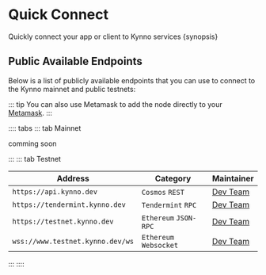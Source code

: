 <!--
order: 2
-->

# Quick Connect

Quickly connect your app or client to Kynno services {synopsis}

## Public Available Endpoints

Below is a list of publicly available endpoints that you can use to connect to the Kynno mainnet and
public testnets:

::: tip
You can also use Metamask to add the node directly to your [Metamask](./../users/wallets/metamask.md).
:::

<!-- markdown-link-check-disable -->
:::: tabs
::: tab Mainnet

comming soon

:::
::: tab Testnet
<!-- markdown-link-check-disable -->

| Address                                      | Category               | Maintainer                              |
| -------------------------------------------- | ---------------------- | --------------------------------------- |
| `https://api.kynno.dev`             | `Cosmos` `REST`        | [Dev Team](https://kynno.io/) |
| `https://tendermint.kynno.dev`      | `Tendermint` `RPC`     | [Dev Team](https://kynno.io/) |
| `https://testnet.kynno.dev`              | `Ethereum` `JSON-RPC`  | [Dev Team](https://kynno.io/) |
| `wss://www.testnet.kynno.dev/ws`                | `Ethereum` `Websocket` | [Dev Team](https://kynno.io/) |

:::
::::
